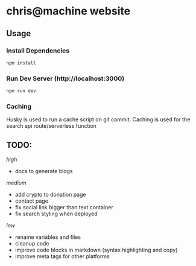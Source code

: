 # chris@machine website

## Usage

### Install Dependencies
```bash
npm install
```

### Run Dev Server (http://localhost:3000) 
```bash
npm run dev
```

### Caching

Husky is used to run a cache script on git commit. Caching is used for the search api route/serverless function

## TODO:

*high*
- docs to generate blogs

*medium*
- add crypto to donation page
- contact page
- fix social link bigger than text container
- fix search styling when deployed

*low*
- rename variables and files
- cleanup code
- improve code blocks in markdown (syntax highlighting and copy)
- improve meta tags for other platforms
